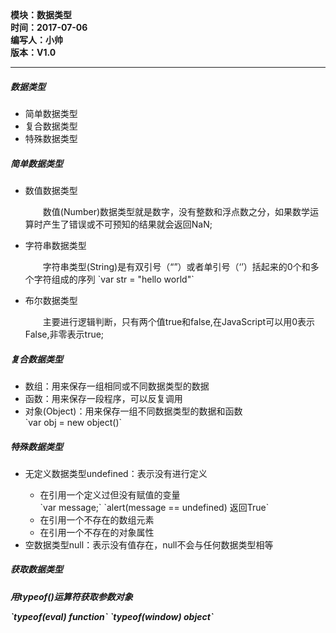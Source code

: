 <!DOCTYPE html>
<html xmlns="http://www.w3.org/1999/xhtml">
<head>
<meta http-equiv="Content-Type" content="text/html; charset=utf-8"/>
    <title>html5中使用CSS的方法</title>
</head>
<body>
    <div>
		<strong>
			模块：数据类型<br/>
			时间：2017-07-06<br/>
			编写人：小帅<br/>
			版本：V1.0						
		</strong>
	</div>	
	<hr/>
	<div>    
		<h5>数据类型</h5>
		<ul>
			<li>简单数据类型</li>
			<li>复合数据类型</li>
			<li>特殊数据类型</li>
		</ul>
		<div>
			<h5>简单数据类型</h5>
			<ul>
				<li>数值数据类型</li>
					<p style="text-indent:2em">
						数值(Number)数据类型就是数字，没有整数和浮点数之分，如果数学运算时产生了错误或不可预知的结果就会返回NaN;							
					</p>
				<li>字符串数据类型</li>
					<p style="text-indent:2em">
						字符串类型(String)是有双引号（“”）或者单引号（‘’）括起来的0个和多个字符组成的序列  
						`var str = "hello world"`
					</p>
				<li>布尔数据类型</li>
					<p style="text-indent:2em">
						主要进行逻辑判断，只有两个值true和false,在JavaScript可以用0表示False,非零表示true;
					</p>
			</ul>
		</div>
		<div>
			<h5>复合数据类型</h5>
			<ul>
				<li>数组：用来保存一组相同或不同数据类型的数据</li>
				<li>函数：用来保存一段程序，可以反复调用</li>
				<li>对象(Object)：用来保存一组不同数据类型的数据和函数</li>
				`var obj = new object()`
			</ul>
		</div>
		<div>
			<h5>特殊数据类型</h5>
			<ul>
				<li>无定义数据类型undefined：表示没有进行定义</li>					
					<ul>
						<li>在引用一个定义过但没有赋值的变量</li>
						`var message;`  
						`alert(message == undefined) 返回True`
						<li>在引用一个不存在的数组元素</li>
						<li>在引用一个不存在的对象属性</li>
					</ul>
				<li>空数据类型null：表示没有值存在，null不会与任何数据类型相等</li>
			</ul>			
		</div>
		<div>
			<h5>获取数据类型<h5>
				<p>用typeof()运算符获取参数对象</p> 
				`typeof(eval)  function`
				`typeof(window) object`
		</div>
	</div>
</body>
</html>